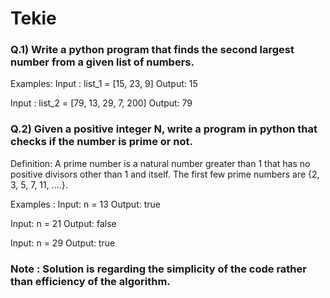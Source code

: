 # Tekie
### Q.1) Write a python program that finds the second largest number from a given list of numbers.

Examples:
Input : list_1 = [15, 23, 9]
Output: 15

Input : list_2 = [79, 13, 29, 7, 200]
Output: 79


### Q.2) Given a positive integer N, write a program in python that checks if the number is prime or not.

Definition: A prime number is a natural number greater than 1 that has no positive divisors other
than 1 and itself. The first few prime numbers are {2, 3, 5, 7, 11, ….}.

Examples :
Input:  n = 13
Output: true

Input:  n = 21
Output: false

Input:  n = 29
Output: true

### Note : Solution is regarding the simplicity of the code rather than efficiency of the algorithm.
